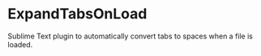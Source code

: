 ExpandTabsOnLoad
================

Sublime Text plugin to automatically convert tabs to spaces when a file is loaded.
